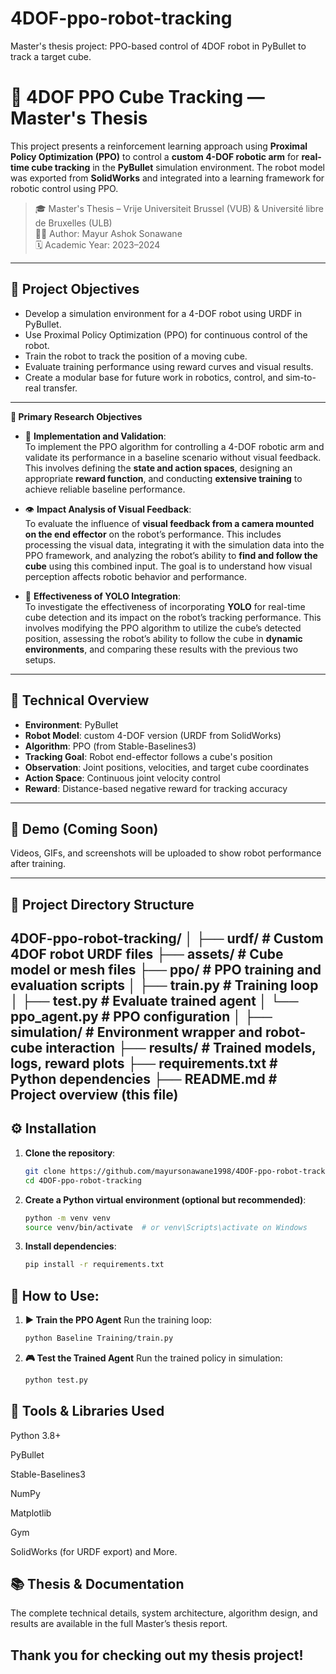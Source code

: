 # 4DOF-ppo-robot-tracking
Master's thesis project: PPO-based control of 4DOF robot in PyBullet to track a target cube.
# 🤖 4DOF PPO Cube Tracking — Master's Thesis

This project presents a reinforcement learning approach using **Proximal Policy Optimization (PPO)** to control a **custom 4-DOF  robotic arm** for **real-time cube tracking** in the **PyBullet** simulation environment. The robot model was exported from **SolidWorks** and integrated into a learning framework for robotic control using PPO.

> 🎓 Master's Thesis – Vrije Universiteit Brussel (VUB) & Université libre de Bruxelles (ULB)  
> 👨‍🔬 Author: Mayur Ashok Sonawane  
> 🗓️ Academic Year: 2023–2024  

---

## 🎯 Project Objectives

- Develop a simulation environment for a 4-DOF robot using URDF in PyBullet.
- Use Proximal Policy Optimization (PPO) for continuous control of the robot.
- Train the robot to track the position of a moving cube.
- Evaluate training performance using reward curves and visual results.
- Create a modular base for future work in robotics, control, and sim-to-real transfer.


---
**🧪 Primary Research Objectives**

- 🔧 **Implementation and Validation**:  
  To implement the PPO algorithm for controlling a 4-DOF robotic arm and validate its performance in a baseline scenario without visual feedback. This involves defining the **state and action spaces**, designing an appropriate **reward function**, and conducting **extensive training** to achieve reliable baseline performance.

- 👁️ **Impact Analysis of Visual Feedback**:  
  To evaluate the influence of **visual feedback from a camera mounted on the end effector** on the robot’s performance. This includes processing the visual data, integrating it with the simulation data into the PPO framework, and analyzing the robot’s ability to **find and follow the cube** using this combined input. The goal is to understand how visual perception affects robotic behavior and performance.

- 🧠 **Effectiveness of YOLO Integration**:  
  To investigate the effectiveness of incorporating **YOLO** for real-time cube detection and its impact on the robot’s tracking performance. This involves modifying the PPO algorithm to utilize the cube’s detected position, assessing the robot’s ability to follow the cube in **dynamic environments**, and comparing these results with the previous two setups.

---


## 🧠 Technical Overview

- **Environment**: PyBullet  
- **Robot Model**: custom 4-DOF version (URDF from SolidWorks)  
- **Algorithm**: PPO (from Stable-Baselines3)  
- **Tracking Goal**: Robot end-effector follows a cube's position  
- **Observation**: Joint positions, velocities, and target cube coordinates  
- **Action Space**: Continuous joint velocity control  
- **Reward**: Distance-based negative reward for tracking accuracy

---

## 📸 Demo (Coming Soon)

Videos, GIFs, and screenshots will be uploaded to show robot performance after training.

---

## 📁 Project Directory Structure

4DOF-ppo-robot-tracking/
│
├── urdf/ # Custom 4DOF robot URDF files
├── assets/ # Cube model or mesh files
├── ppo/ # PPO training and evaluation scripts
│ ├── train.py # Training loop
│ ├── test.py # Evaluate trained agent
│ └── ppo_agent.py # PPO configuration
│
├── simulation/ # Environment wrapper and robot-cube interaction
├── results/ # Trained models, logs, reward plots
├── requirements.txt # Python dependencies
├── README.md # Project overview (this file)
---

## ⚙️ Installation

1. **Clone the repository**:
   ```bash
   git clone https://github.com/mayursonawane1998/4DOF-ppo-robot-tracking.git
   cd 4DOF-ppo-robot-tracking

2. **Create a Python virtual environment (optional but recommended)**:
   ```bash
   python -m venv venv
   source venv/bin/activate  # or venv\Scripts\activate on Windows
3. **Install dependencies**:
   ```bash
   pip install -r requirements.txt

## 🚀 How to Use:
1. **▶️ Train the PPO Agent**
Run the training loop:
   ```bash
   python Baseline Training/train.py

2. **🎮 Test the Trained Agent**
Run the trained policy in simulation:
   ```bash
   python test.py

## 🔧 Tools & Libraries Used
Python 3.8+

PyBullet

Stable-Baselines3

NumPy

Matplotlib

Gym

SolidWorks (for URDF export) and More.

## 📚 Thesis & Documentation
The complete technical details, system architecture, algorithm design, and results are available in the full Master’s thesis report.

## Thank you for checking out my thesis project!













